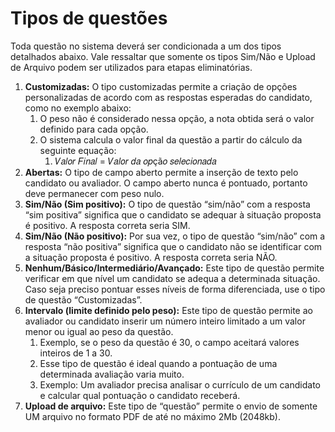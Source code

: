 # Tipos de questões

Toda questão no sistema deverá ser condicionada a um dos tipos detalhados abaixo. Vale ressaltar que somente os tipos Sim/Não e Upload de Arquivo podem ser utilizados para etapas eliminatórias.&#x20;

1. **Customizadas:** O tipo customizadas permite a criação de opções personalizadas de acordo com as respostas esperadas do candidato, como no exemplo abaixo:&#x20;
   1. O peso não é considerado nessa opção, a nota obtida será o valor definido para cada opção.
   2. O sistema calcula o valor final da questão a partir do cálculo da seguinte equação:&#x20;
      1. 𝑉𝑎𝑙𝑜𝑟 𝐹𝑖𝑛𝑎𝑙 = 𝑉𝑎𝑙𝑜𝑟 𝑑𝑎 𝑜𝑝çã𝑜 𝑠𝑒𝑙𝑒𝑐𝑖𝑜𝑛𝑎𝑑𝑎&#x20;
2. **Abertas:** O tipo de campo aberto permite a inserção de texto pelo candidato ou avaliador. O campo aberto nunca é pontuado, portanto deve permanecer com peso nulo.&#x20;
3. **Sim/Não (Sim positivo):** O tipo de questão “sim/não” com a resposta “sim positiva” significa que o candidato se adequar à situação proposta é positivo. A resposta correta seria SIM.&#x20;
4. **Sim/Não (Não positivo):** Por sua vez, o tipo de questão “sim/não” com a resposta “não positiva” significa que o candidato não se identificar com a situação proposta é positivo. A resposta correta seria NÃO.&#x20;
5. **Nenhum/Básico/Intermediário/Avançado:** Este tipo de questão permite verificar em que nível um candidato se adequa a determinada situação. Caso seja preciso pontuar esses níveis de forma diferenciada, use o tipo de questão “Customizadas”.&#x20;
6. **Intervalo (limite definido pelo peso):** Este tipo de questão permite ao avaliador ou candidato inserir um número inteiro limitado a um valor menor ou igual ao peso da questão.&#x20;
   1. Exemplo, se o peso da questão é 30, o campo aceitará valores inteiros de 1 a 30.&#x20;
   2. Esse tipo de questão é ideal quando a pontuação de uma determinada avaliação varia muito.&#x20;
   3. Exemplo: Um avaliador precisa analisar o currículo de um candidato e calcular qual pontuação o candidato receberá.&#x20;
7. **Upload de arquivo:** Este tipo de “questão” permite o envio de somente UM arquivo no formato PDF de até no máximo 2Mb (2048kb).
